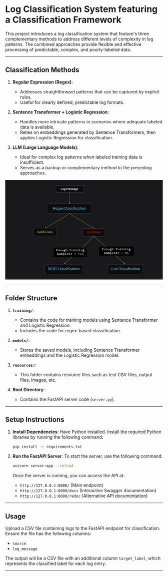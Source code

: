 
# Log Classification System featuring a Classification Framework

This project introduces a log classification system that feature's three complementary methods to address different levels of complexity in log patterns. The combined approaches provide flexible and effective processing of predictable, complex, and poorly-labeled data.

---

## Classification Methods

1. **Regular Expression (Regex)**:
   - Addresses straightforward patterns that can be captured by explicit rules.
   - Useful for clearly defined, predictable log formats.

2. **Sentence Transformer + Logistic Regression**:
   - Handles more intricate patterns in scenarios where adequate labeled data is available.
   - Relies on embeddings generated by Sentence Transformers, then applies Logistic Regression for classification.

3. **LLM (Large Language Models)**:
   - Ideal for complex log patterns when labeled training data is insufficient.
   - Serves as a backup or complementary method to the preceding approaches.

![architecture](resources/arch.png)

---

## Folder Structure

1. **`training/`**:
   - Contains the code for training models using Sentence Transformer and Logistic Regression.
   - Includes the code for regex-based classification.

2. **`models/`**:
   - Stores the saved models, including Sentence Transformer embeddings and the Logistic Regression model.

3. **`resources/`**:
   - This folder contains resource files such as test CSV files, output files, images, etc.

4. **Root Directory**:
   - Contains the FastAPI server code (`server.py`).

---

## Setup Instructions

1. **Install Dependencies**:
   Have Python installed. Install the required Python libraries by running the following command:

   ```bash
   pip install -r requirements.txt
   ```

2. **Run the FastAPI Server**:
   To start the server, use the following command:

   ```bash
   uvicorn server:app --reload
   ```

   Once the server is running, you can access the API at:
   - `http://127.0.0.1:8000/` (Main endpoint)
   - `http://127.0.0.1:8000/docs` (Interactive Swagger documentation)
   - `http://127.0.0.1:8000/redoc` (Alternative API documentation)

---

## Usage

Upload a CSV file containing logs to the FastAPI endpoint for classification. Ensure the file has the following columns:
- `source`
- `log_message`

The output will be a CSV file with an additional column `target_label`, which represents the classified label for each log entry.

---

